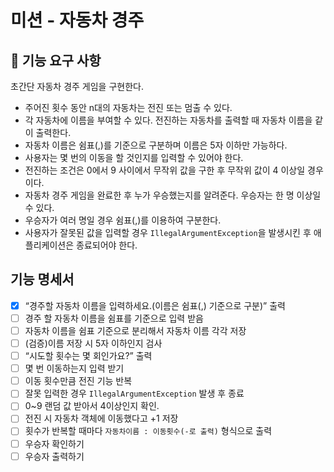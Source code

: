 # 미션 - 자동차 경주


## 🚀 기능 요구 사항

초간단 자동차 경주 게임을 구현한다.

- 주어진 횟수 동안 n대의 자동차는 전진 또는 멈출 수 있다.
- 각 자동차에 이름을 부여할 수 있다. 전진하는 자동차를 출력할 때 자동차 이름을 같이 출력한다.
- 자동차 이름은 쉼표(,)를 기준으로 구분하며 이름은 5자 이하만 가능하다.
- 사용자는 몇 번의 이동을 할 것인지를 입력할 수 있어야 한다.
- 전진하는 조건은 0에서 9 사이에서 무작위 값을 구한 후 무작위 값이 4 이상일 경우이다.
- 자동차 경주 게임을 완료한 후 누가 우승했는지를 알려준다. 우승자는 한 명 이상일 수 있다.
- 우승자가 여러 명일 경우 쉼표(,)를 이용하여 구분한다.
- 사용자가 잘못된 값을 입력할 경우 `IllegalArgumentException`을 발생시킨 후 애플리케이션은 종료되어야 한다.

## 기능 명세서
- [x]  “경주할 자동차 이름을 입력하세요.(이름은 쉼표(,) 기준으로 구분)” 출력
- [ ]  경주 할 자동차 이름을 쉼표를 기준으로 입력 받음
- [ ]  자동차 이름을 쉼표 기준으로 분리해서 자동차 이름 각각 저장
- [ ]  (검증)이름 저장 시 5자 이하인지 검사
- [ ]  “시도할 횟수는 몇 회인가요?” 출력
- [ ]  몇 번 이동하는지 입력 받기
- [ ]  이동 횟수만큼 전진 기능 반복
- [ ]  잘못 입력한 경우 `IllegalArgumentException` 발생 후 종료
- [ ]  0~9 랜덤 값 받아서 4이상인지 확인.
- [ ]  전진 시 자동차 객체에 이동했다고 +1 저장
- [ ]  횟수가 반복할 때마다 `자동차이름 : 이동횟수(-로 출력)` 형식으로 출력
- [ ]  우승자 확인하기
- [ ]  우승자 출력하기
